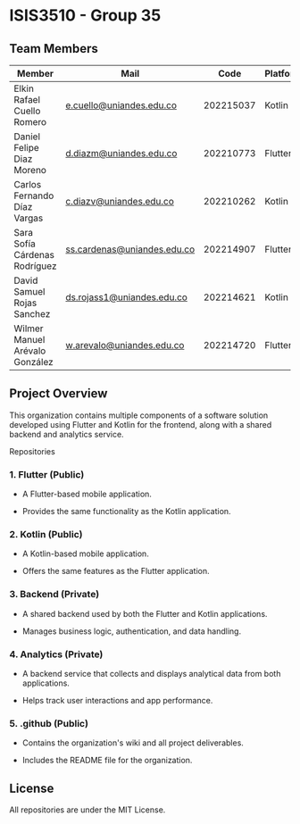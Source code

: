 # ISIS3510 - Group 35

## Team Members
| Member                      | Mail                          | Code      | Platform |
|-----------------------------|-------------------------------|-----------|----------|
| Elkin Rafael Cuello Romero  | e.cuello@uniandes.edu.co      | 202215037 | Kotlin   |
| Daniel Felipe Diaz Moreno   | d.diazm@uniandes.edu.co       | 202210773 | Flutter  |
| Carlos Fernando Díaz Vargas | c.diazv@uniandes.edu.co       | 202210262 | Kotlin   |
| Sara Sofía Cárdenas Rodríguez | ss.cardenas@uniandes.edu.co | 202214907 | Flutter  |
| David Samuel Rojas Sanchez  | ds.rojass1@uniandes.edu.co    | 202214621 | Kotlin   |
| Wilmer Manuel Arévalo González | w.arevalo@uniandes.edu.co | 202214720 | Flutter  |


## Project Overview

This organization contains multiple components of a software solution developed using Flutter and Kotlin for the frontend, along with a shared backend and analytics service.

Repositories

### 1. Flutter (Public)

- A Flutter-based mobile application.

- Provides the same functionality as the Kotlin application.

### 2. Kotlin (Public)

- A Kotlin-based mobile application.

- Offers the same features as the Flutter application.

### 3. Backend (Private)

- A shared backend used by both the Flutter and Kotlin applications.

- Manages business logic, authentication, and data handling.

### 4. Analytics (Private)

- A backend service that collects and displays analytical data from both applications.

- Helps track user interactions and app performance.

### 5. .github (Public)

- Contains the organization's wiki and all project deliverables.

- Includes the README file for the organization.

## License

All repositories are under the MIT License.
